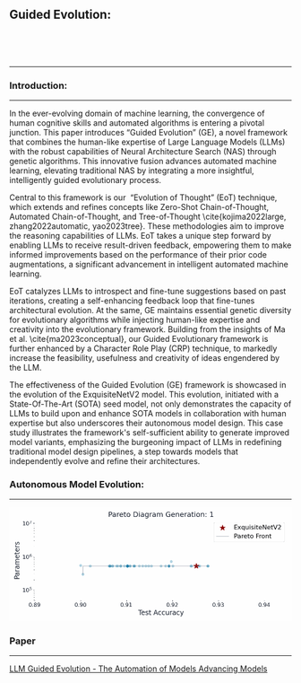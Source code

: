 ## Guided Evolution:

<p align="center">
  <img src="https://i.ibb.co/whMScMY/Picture1.png" alt="">
</p>
<br>

______

### Introduction:

______

In the ever-evolving domain of machine learning, the convergence of human cognitive skills and automated algorithms is entering a pivotal junction. This paper introduces “Guided Evolution” (GE), a novel framework that combines the human-like expertise of Large Language Models (LLMs) with the robust capabilities of Neural Architecture Search (NAS) through genetic algorithms. This innovative fusion advances automated machine learning, elevating traditional NAS by integrating a more insightful, intelligently guided evolutionary process.

Central to this framework is our  “Evolution of Thought” (EoT) technique, which extends and refines concepts like Zero-Shot Chain-of-Thought, Automated Chain-of-Thought, and Tree-of-Thought \cite{kojima2022large, zhang2022automatic, yao2023tree}. These methodologies aim to improve the reasoning capabilities of LLMs. EoT takes a unique step forward by enabling LLMs to receive result-driven feedback, empowering them to make informed improvements based on the performance of their prior code augmentations, a significant advancement in intelligent automated machine learning.

EoT catalyzes LLMs to introspect and fine-tune suggestions based on past iterations, creating a self-enhancing feedback loop that fine-tunes architectural evolution. At the same, GE maintains essential genetic diversity for evolutionary algorithms while injecting human-like expertise and creativity into the evolutionary framework. Building from the insights of Ma et al. \cite{ma2023conceptual}, our Guided Evolutionary framework is further enhanced by a Character Role Play (CRP) technique, to markedly increase the feasibility, usefulness and creativity of ideas engendered by the LLM. 

The effectiveness of the Guided Evolution (GE) framework is showcased in the evolution of the ExquisiteNetV2 model. This evolution, initiated with a State-Of-The-Art (SOTA) seed model, not only demonstrates the capacity of LLMs to build upon and enhance SOTA models in collaboration with human expertise but also underscores their autonomous model design. This case study illustrates the framework's self-sufficient ability to generate improved model variants, emphasizing the burgeoning impact of LLMs in redefining traditional model design pipelines, a step towards models that independently evolve and refine their architectures. 


### Autonomous Model Evolution:
_____
<p align="center">
  <img src="./assets/ge_run1.gif" alt="">
</p>

### Paper
_____

[LLM Guided Evolution - The Automation of Models Advancing Models](./assets/paper/LLM_Guided_Evolution___The_Automation_of_Models_Advancing_Models.pdf)
